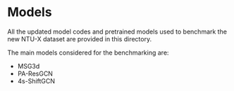 # Models

All the updated model codes and pretrained models used to benchmark the new NTU-X dataset are provided in this directory.

The main models considered for the benchmarking are:

- MSG3d
- PA-ResGCN
- 4s-ShiftGCN
